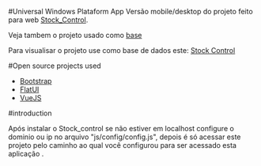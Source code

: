 #Universal Windows Plataform App
Versão mobile/desktop do projeto feito para web [Stock_Control](https://github.com/isrmic/Stock_Control).

Veja tambem o projeto usado como [base](https://github.com/isrmic/base_application_to_mobile)  

Para visualisar o projeto use como base de dados este: [Stock Control](https://github.com/isrmic/Stock_Control)

#Open source projects used
* [Bootstrap](http://getbootstrap.com.br/)
* [FlatUI](http://designmodo.github.io/Flat-UI/)
* [VueJS](http://vuejs.org/)

#introduction

Após instalar o Stock_control se  não estiver em localhost configure o dominio ou ip no arquivo "js/config/config.js", depois é só acessar este projeto pelo caminho ao qual você configurou para ser acessado esta aplicação .
